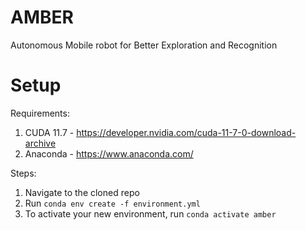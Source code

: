 # AMBER
Autonomous Mobile robot for Better Exploration and Recognition

# Setup
Requirements:
1. CUDA 11.7 - https://developer.nvidia.com/cuda-11-7-0-download-archive
2. Anaconda - https://www.anaconda.com/

Steps:
1. Navigate to the cloned repo
2. Run `conda env create -f environment.yml`
3. To activate your new environment, run `conda activate amber`
